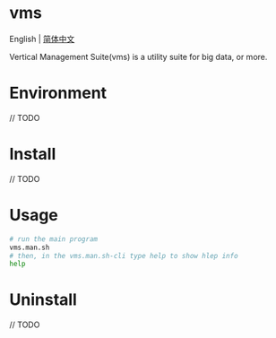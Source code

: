 # vms

English | [简体中文](README_CN.md)

Vertical Management Suite(vms) is a utility suite for big data, or more.

# Environment

// TODO

# Install

// TODO

# Usage

```bash
# run the main program
vms.man.sh
# then, in the vms.man.sh-cli type help to show hlep info
help
```

# Uninstall

// TODO
